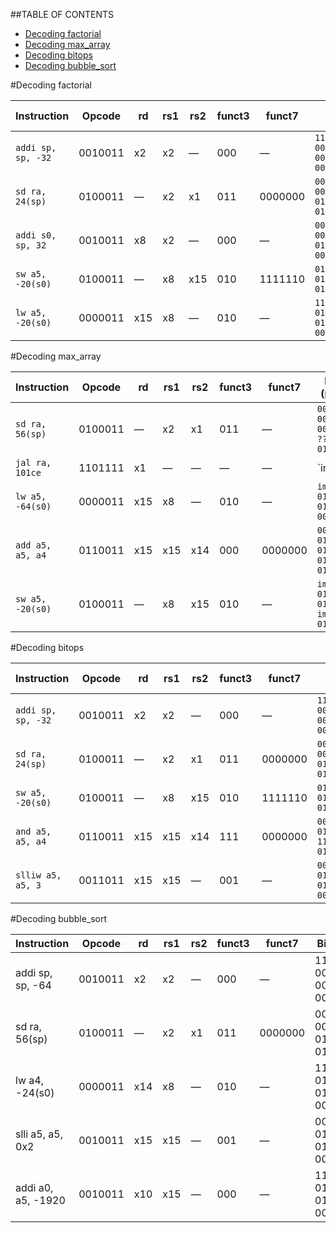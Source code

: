 ##TABLE OF CONTENTS

- [Decoding factorial](#decoding-factorial)
- [Decoding max_array](#decoding-max_array)
- [Decoding bitops](#decoding-bitops)
- [Decoding bubble_sort](#decoding-bubble_sort)

#Decoding factorial

| Instruction       | Opcode  | rd   | rs1  | rs2  | funct3 | funct7   | Binary (partial)                             | Description            |
|-------------------|---------|------|------|------|--------|----------|----------------------------------------------|------------------------|
| `addi sp, sp, -32`| 0010011 | x2   | x2   | —    | 000    | —        | `111111111000 00010 000 00010 0010011`       | `sp = sp - 32`         |
| `sd ra, 24(sp)`   | 0100011 | —    | x2   | x1   | 011    | 0000000  | `0000000 00001 00010 011 11000 0100011`      | `*(sp+24) = ra`        |
| `addi s0, sp, 32` | 0010011 | x8   | x2   | —    | 000    | —        | `000000100000 00010 000 01000 0010011`       | `s0 = sp + 32`         |
| `sw a5, -20(s0)`  | 0100011 | —    | x8   | x15  | 010    | 1111110  | `01111 01000 010 01100 0100011`              | `*(s0-20) = a5`        |
| `lw a5, -20(s0)`  | 0000011 | x15  | x8   | —    | 010    | —        | `111111001100 01000 010 01111 0000011`       | `a5 = *(s0-20)`        |

#Decoding max_array

| Instruction            | Opcode  | rd   | rs1  | rs2  | funct3 | funct7   | Binary (partial)                             | Description                                 |
|------------------------|---------|------|------|------|--------|----------|----------------------------------------------|---------------------------------------------|
| `sd ra, 56(sp)`        | 0100011 | —    | x2   | x1   | 011    | —        | `0000001 00001 00010 011 ??? 0100011`        | Store 64-bit from `ra` at `sp+56`           |
| `jal ra, 101ce`        | 1101111 | x1   | —    | —    | —      | —        | `imm[20|10:1|11|19:12] 00001 1101111`        | Jump to `uniq_print_header`, return in `ra`|
| `lw a5, -64(s0)`       | 0000011 | x15  | x8   | —    | 010    | —        | `imm[11:0] 01000 010 01111 0000011`          | Load 32-bit from `s0-64` into `a5`          |
| `add a5, a5, a4`       | 0110011 | x15  | x15  | x14  | 000    | 0000000  | `0000000 01110 01111 000 01111 0110011`      | `a5 = a5 + a4`                              |
| `sw a5, -20(s0)`       | 0100011 | —    | x8   | x15  | 010    | —        | `imm[11:5] 01111 01000 010 imm[4:0] 0100011` | Store 32-bit from `a5` at `s0-20`           |

#Decoding bitops

| Instruction        | Opcode  | rd   | rs1  | rs2  | funct3 | funct7   | Binary (partial)                             | Description                    |
|--------------------|---------|------|------|------|--------|----------|----------------------------------------------|--------------------------------|
| `addi sp, sp, -32` | 0010011 | x2   | x2   | —    | 000    | —        | `111111111000 00010 000 00010 0010011`       | `sp = sp - 32`                 |
| `sd ra, 24(sp)`    | 0100011 | —    | x2   | x1   | 011    | 0000000  | `0000000 00001 00010 011 11000 0100011`      | `store ra at (sp + 24)`        |
| `sw a5, -20(s0)`   | 0100011 | —    | x8   | x15  | 010    | 1111110  | `01111 01000 010 01100 0100011`              | `store a5 at (s0 - 20)`        |
| `and a5, a5, a4`   | 0110011 | x15  | x15  | x14  | 111    | 0000000  | `0000000 01110 01111 111 01111 0110011`      | `a5 = a5 & a4`                 |
| `slliw a5, a5, 3`  | 0011011 | x15  | x15  | —    | 001    | —        | `000000000011 01111 001 01111 0011011`       | `a5 = (int32)(a5 << 3)`        |

#Decoding bubble_sort

| Instruction          | Opcode  | rd   | rs1  | rs2  | funct3 | funct7  | Binary (partial)                           | Description                         |
|----------------------|---------|------|------|------|--------|---------|--------------------------------------------|-------------------------------------|
| addi sp, sp, -64     | 0010011 | x2   | x2   | —    | 000    | —       | 111111111100 00010 000 00010 0010011       | sp = sp - 64                        |
| sd ra, 56(sp)        | 0100011 | —    | x2   | x1   | 011    | 0000000 | 0000000 00001 00010 011 11100 0100011      | *(sp + 56) = ra                     |
| lw a4, -24(s0)       | 0000011 | x14  | x8   | —    | 010    | —       | 111111100100 01000 010 01110 0000011       | a4 = *(s0 - 24)                     |
| slli a5, a5, 0x2     | 0010011 | x15  | x15  | —    | 001    | —       | 000000000010 01111 001 01111 0010011       | a5 = a5 << 2                        |
| addi a0, a5, -1920   | 0010011 | x10  | x15  | —    | 000    | —       | 111001111000 01111 000 01010 0010011       | a0 = a5 - 1920                      |

